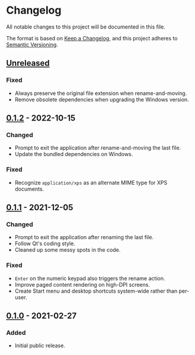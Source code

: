 # Changelog
All notable changes to this project will be documented in this file.

The format is based on [Keep a Changelog](https://keepachangelog.com/en/1.0.0/),
and this project adheres to [Semantic Versioning](https://semver.org/spec/v2.0.0.html).

## [Unreleased]
### Fixed
* Always preserve the original file extension when rename-and-moving.
* Remove obsolete dependencies when upgrading the Windows version.

## [0.1.2] - 2022-10-15
### Changed
* Prompt to exit the application after rename-and-moving the last file.
* Update the bundled dependencies on Windows.
### Fixed
* Recognize `application/xps` as an alternate MIME type for XPS documents.

## [0.1.1] - 2021-12-05
### Changed
* Prompt to exit the application after renaming the last file.
* Follow Qt's coding style.
* Cleaned up some messy spots in the code.
### Fixed
* `Enter` on the numeric keypad also triggers the rename action.
* Improve paged content rendering on high-DPI screens.
* Create Start menu and desktop shortcuts system-wide rather than per-user.

## [0.1.0] - 2021-02-27
### Added
* Initial public release.

[Unreleased]: https://github.com/bmjcode/renamifier/compare/v0.1.2...HEAD
[0.1.2]: https://github.com/bmjcode/renamifier/compare/v0.1.1...v0.1.2
[0.1.1]: https://github.com/bmjcode/renamifier/compare/v0.1.0...v0.1.1
[0.1.0]: https://github.com/bmjcode/renamifier/releases/tag/v0.1.0
